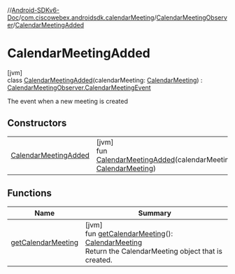 //[Android-SDKv6-Doc](../../../../index.md)/[com.ciscowebex.androidsdk.calendarMeeting](../../index.md)/[CalendarMeetingObserver](../index.md)/[CalendarMeetingAdded](index.md)

# CalendarMeetingAdded

[jvm]\
class [CalendarMeetingAdded](index.md)(calendarMeeting: [CalendarMeeting](../../-calendar-meeting/index.md)) : [CalendarMeetingObserver.CalendarMeetingEvent](../-calendar-meeting-event/index.md)

The event when a new meeting is created

## Constructors

| | |
|---|---|
| [CalendarMeetingAdded](-calendar-meeting-added.md) | [jvm]<br>fun [CalendarMeetingAdded](-calendar-meeting-added.md)(calendarMeeting: [CalendarMeeting](../../-calendar-meeting/index.md)) |

## Functions

| Name | Summary |
|---|---|
| [getCalendarMeeting](get-calendar-meeting.md) | [jvm]<br>fun [getCalendarMeeting](get-calendar-meeting.md)(): [CalendarMeeting](../../-calendar-meeting/index.md)<br>Return the CalendarMeeting object that is created. |
